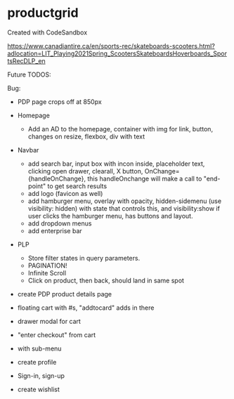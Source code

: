 # productgrid

Created with CodeSandbox

https://www.canadiantire.ca/en/sports-rec/skateboards-scooters.html?adlocation=LIT_Playing2021Spring_ScootersSkateboardsHoverboards_SportsRecDLP_en

Future TODOS:

Bug:

- PDP page crops off at 850px

- Homepage
  - Add an AD to the homepage, container with img <a> for link, button, changes on resize, flexbox, div with text
- Navbar
  - add search bar, input box with incon inside, placeholder text, clicking open drawer, clearall, X button, OnChange={handleOnChange}, this handleOnchange will make a call to "end-point" to get search results
  - add logo (favicon as well)
  - add hamburger menu, overlay with opacity, hidden-sidemenu (use visibility: hidden) with state that controls this, and visibility:show if user clicks the hamburger menu, has buttons and layout.
  - add dropdown menus
  - add enterprise bar
- PLP
  - Store filter states in query parameters.
  - PAGINATION!
  - Infinite Scroll
  - Click on product, then back, should land in same spot
- create PDP product details page
- floating cart with #s, "addtocard" adds in there
- drawer modal for cart
- "enter checkout" from cart

- with sub-menu
- create profile
- Sign-in, sign-up
- create wishlist
